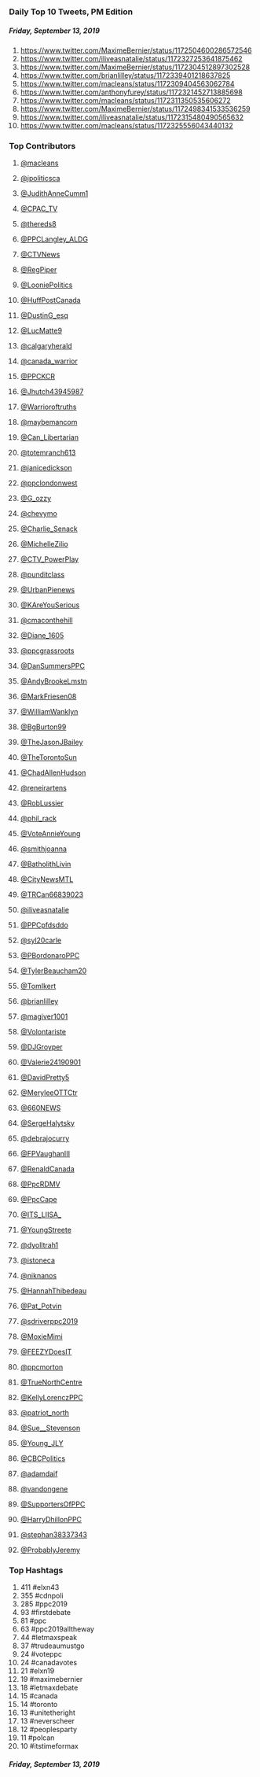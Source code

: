 ### Daily Top 10 Tweets, PM Edition
##### Friday, September 13, 2019
 1) https://www.twitter.com/MaximeBernier/status/1172504600286572546
 2) https://www.twitter.com/iliveasnatalie/status/1172327253641875462
 3) https://www.twitter.com/MaximeBernier/status/1172304512897302528
 4) https://www.twitter.com/brianlilley/status/1172339401218637825
 5) https://www.twitter.com/macleans/status/1172309404563062784
 6) https://www.twitter.com/anthonyfurey/status/1172321452713885698
 7) https://www.twitter.com/macleans/status/1172311350535606272
 8) https://www.twitter.com/MaximeBernier/status/1172498341533536259
 9) https://www.twitter.com/iliveasnatalie/status/1172315480490565632
10) https://www.twitter.com/macleans/status/1172325556043440132

### Top Contributors
  1) [@macleans](https://www.twitter.com/macleans)
  2) [@ipoliticsca](https://www.twitter.com/ipoliticsca)
  3) [@JudithAnneCumm1](https://www.twitter.com/JudithAnneCumm1)
  4) [@CPAC_TV](https://www.twitter.com/CPAC_TV)
  5) [@thereds8](https://www.twitter.com/thereds8)
  6) [@PPCLangley_ALDG](https://www.twitter.com/PPCLangley_ALDG)
  7) [@CTVNews](https://www.twitter.com/CTVNews)
  8) [@RegPiper](https://www.twitter.com/RegPiper)
  9) [@LooniePolitics](https://www.twitter.com/LooniePolitics)
 10) [@HuffPostCanada](https://www.twitter.com/HuffPostCanada)

 11) [@DustinG_esq](https://www.twitter.com/DustinG_esq)
 12) [@LucMatte9](https://www.twitter.com/LucMatte9)
 13) [@calgaryherald](https://www.twitter.com/calgaryherald)
 14) [@canada_warrior](https://www.twitter.com/canada_warrior)
 15) [@PPCKCR](https://www.twitter.com/PPCKCR)
 16) [@Jhutch43945987](https://www.twitter.com/Jhutch43945987)
 17) [@Warrioroftruths](https://www.twitter.com/Warrioroftruths)
 18) [@maybemancom](https://www.twitter.com/maybemancom)
 19) [@Can_Libertarian](https://www.twitter.com/Can_Libertarian)
 20) [@totemranch613](https://www.twitter.com/totemranch613)

 21) [@janicedickson](https://www.twitter.com/janicedickson)
 22) [@ppclondonwest](https://www.twitter.com/ppclondonwest)
 23) [@G_ozzy](https://www.twitter.com/G_ozzy)
 24) [@chevymo](https://www.twitter.com/chevymo)
 25) [@Charlie_Senack](https://www.twitter.com/Charlie_Senack)
 26) [@MichelleZilio](https://www.twitter.com/MichelleZilio)
 27) [@CTV_PowerPlay](https://www.twitter.com/CTV_PowerPlay)
 28) [@punditclass](https://www.twitter.com/punditclass)
 29) [@UrbanPienews](https://www.twitter.com/UrbanPienews)
 30) [@KAreYouSerious](https://www.twitter.com/KAreYouSerious)

 31) [@cmaconthehill](https://www.twitter.com/cmaconthehill)
 32) [@Diane_1605](https://www.twitter.com/Diane_1605)
 33) [@ppcgrassroots](https://www.twitter.com/ppcgrassroots)
 34) [@DanSummersPPC](https://www.twitter.com/DanSummersPPC)
 35) [@AndyBrookeLmstn](https://www.twitter.com/AndyBrookeLmstn)
 36) [@MarkFriesen08](https://www.twitter.com/MarkFriesen08)
 37) [@WilliamWanklyn](https://www.twitter.com/WilliamWanklyn)
 38) [@BgBurton99](https://www.twitter.com/BgBurton99)
 39) [@TheJasonJBailey](https://www.twitter.com/TheJasonJBailey)
 40) [@TheTorontoSun](https://www.twitter.com/TheTorontoSun)

 41) [@ChadAllenHudson](https://www.twitter.com/ChadAllenHudson)
 42) [@reneirartens](https://www.twitter.com/reneirartens)
 43) [@RobLussier](https://www.twitter.com/RobLussier)
 44) [@phil_rack](https://www.twitter.com/phil_rack)
 45) [@VoteAnnieYoung](https://www.twitter.com/VoteAnnieYoung)
 46) [@smithjoanna](https://www.twitter.com/smithjoanna)
 47) [@BatholithLivin](https://www.twitter.com/BatholithLivin)
 48) [@CityNewsMTL](https://www.twitter.com/CityNewsMTL)
 49) [@TRCan66839023](https://www.twitter.com/TRCan66839023)
 50) [@iliveasnatalie](https://www.twitter.com/iliveasnatalie)

 51) [@PPCpfdsddo](https://www.twitter.com/PPCpfdsddo)
 52) [@syl20carle](https://www.twitter.com/syl20carle)
 53) [@PBordonaroPPC](https://www.twitter.com/PBordonaroPPC)
 54) [@TylerBeaucham20](https://www.twitter.com/TylerBeaucham20)
 55) [@TomIkert](https://www.twitter.com/TomIkert)
 56) [@brianlilley](https://www.twitter.com/brianlilley)
 57) [@magiver1001](https://www.twitter.com/magiver1001)
 58) [@Volontariste](https://www.twitter.com/Volontariste)
 59) [@DJGroyper](https://www.twitter.com/DJGroyper)
 60) [@Valerie24190901](https://www.twitter.com/Valerie24190901)

 61) [@DavidPretty5](https://www.twitter.com/DavidPretty5)
 62) [@MeryleeOTTCtr](https://www.twitter.com/MeryleeOTTCtr)
 63) [@660NEWS](https://www.twitter.com/660NEWS)
 64) [@SergeHalytsky](https://www.twitter.com/SergeHalytsky)
 65) [@debrajocurry](https://www.twitter.com/debrajocurry)
 66) [@FPVaughanIII](https://www.twitter.com/FPVaughanIII)
 67) [@RenaldCanada](https://www.twitter.com/RenaldCanada)
 68) [@PpcRDMV](https://www.twitter.com/PpcRDMV)
 69) [@PpcCape](https://www.twitter.com/PpcCape)
 70) [@ITS_LIISA_](https://www.twitter.com/ITS_LIISA_)

 71) [@YoungStreete](https://www.twitter.com/YoungStreete)
 72) [@dyolltrah1](https://www.twitter.com/dyolltrah1)
 73) [@istoneca](https://www.twitter.com/istoneca)
 74) [@niknanos](https://www.twitter.com/niknanos)
 75) [@HannahThibedeau](https://www.twitter.com/HannahThibedeau)
 76) [@Pat_Potvin](https://www.twitter.com/Pat_Potvin)
 77) [@sdriverppc2019](https://www.twitter.com/sdriverppc2019)
 78) [@MoxieMimi](https://www.twitter.com/MoxieMimi)
 79) [@FEEZYDoesIT](https://www.twitter.com/FEEZYDoesIT)
 80) [@ppcmorton](https://www.twitter.com/ppcmorton)

 81) [@TrueNorthCentre](https://www.twitter.com/TrueNorthCentre)
 82) [@KellyLorenczPPC](https://www.twitter.com/KellyLorenczPPC)
 83) [@patriot_north](https://www.twitter.com/patriot_north)
 84) [@Sue__Stevenson](https://www.twitter.com/Sue__Stevenson)
 85) [@Young_JLY](https://www.twitter.com/Young_JLY)
 86) [@CBCPolitics](https://www.twitter.com/CBCPolitics)
 87) [@adamdaif](https://www.twitter.com/adamdaif)
 88) [@vandongene](https://www.twitter.com/vandongene)
 89) [@SupportersOfPPC](https://www.twitter.com/SupportersOfPPC)
 90) [@HarryDhillonPPC](https://www.twitter.com/HarryDhillonPPC)

 91) [@stephan38337343](https://www.twitter.com/stephan38337343)
 92) [@ProbablyJeremy](https://www.twitter.com/ProbablyJeremy)


### Top Hashtags

  1) 411 #elxn43
  2) 355 #cdnpoli
  3) 285 #ppc2019
  4)  93 #firstdebate
  5)  81 #ppc
  6)  63 #ppc2019alltheway
  7)  44 #letmaxspeak
  8)  37 #trudeaumustgo
  9)  24 #voteppc
 10)  24 #canadavotes
 11)  21 #elxn19
 12)  19 #maximebernier
 13)  18 #letmaxdebate
 14)  15 #canada
 15)  14 #toronto
 16)  13 #unitetheright
 17)  13 #neverscheer
 18)  12 #peoplesparty
 19)  11 #polcan
 20)  10 #itstimeformax

##### Friday, September 13, 2019

